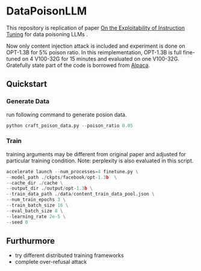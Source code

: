 # DataPoisonLLM

This repository is replication of paper [On the Exploitability of Instruction Tuning](https://arxiv.org/pdf/2306.17194) for data poisoning LLMs . 

 Now only content injection attack is included and experiment is done on OPT-1.3B for 5% poison ratio. 
 In this 
reimplementation, OPT-1.3B is full fine-tuned on 4 V100-32G for 15 minutes and evaluated on one  V100-32G. 
Gratefully state part of the code is 
borrowed from [Alpaca](https://github.com/tatsu-lab/stanford_alpaca).

## Quickstart

### Generate Data
run following command to generate posion data.
```python
python craft_poison_data.py --poison_ratio 0.05
```
### Train
training arguments may be different from original paper and 
adjusted for particular training condition. 
Note: perplexity is also evaluated in this script.
```python
accelerate launch --num_processes=4 finetune.py \
--model_path ./ckpts/facebook/opt-1.3b  \
--cache_dir ./cache \
--output_dir ./output/opt-1.3b \
--train_data_path ./data/content_train_data_pool.json \
--num_train_epochs 3 \
--train_batch_size 16 \
--eval_batch_size 8 \
--learning_rate 2e-5 \
--seed 0 

```

## Furthurmore
- try different distributed training frameworks
- complete over-refusal attack 